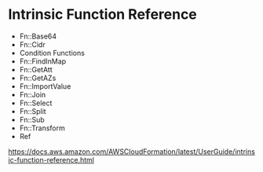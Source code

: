 # Intrinsic Function Reference

 * Fn::Base64
 * Fn::Cidr
 * Condition Functions
 * Fn::FindInMap
 * Fn::GetAtt
 * Fn::GetAZs
 * Fn::ImportValue
 * Fn::Join
 * Fn::Select
 * Fn::Split
 * Fn::Sub
 * Fn::Transform
 * Ref

https://docs.aws.amazon.com/AWSCloudFormation/latest/UserGuide/intrinsic-function-reference.html
